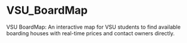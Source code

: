 # VSU_BoardMap
VSU BoardMap: An interactive map for VSU students to find available boarding houses with real-time prices and contact owners directly.
